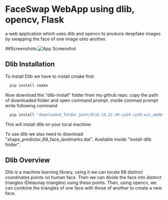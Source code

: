 
# FaceSwap WebApp using dlib, opencv, Flask

a web application which uses dlib and opencv to produce deepfake images by swapping the face of one image onto another.

##Screenshots
![App Screenshot]('https://drive.google.com/file/d/1EoffyJfD5-iZbmY0hqHAc8zVzC8lPYrg/view?usp=sharing')

## Dlib Installation

To install Dlib we have to install cmake first

```bash
  pip install cmake
```
Now download the "dlib-install" folder from my github repo. copy the path of downloaded folder and open command prompt.
inside commad prompt write following command

```bash
  pip install "downloaded_folder_path/dlib-19.22.99-cp39-cp39-win_amd64.whl"
```
This will install dlib on your local machine.

To use dlib we also need to download "shape_predictor_68_face_landmarks.dat". Available inside "install-dlib folder".

## Dlib Overview
Dlib is a machine learning library, using it we can locate 68 distinct coordinates points on human face.
Then we can divide the face into distinct triangles (Delaunay triangles) using these points. Then, using opencv, we can combine the triangles of one face with those of another to create a new face.
